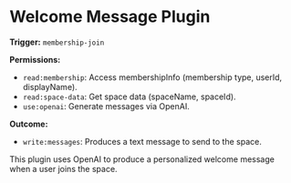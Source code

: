 # Welcome Message Plugin

**Trigger:** `membership-join`  

**Permissions:**

- `read:membership`: Access membershipInfo (membership type, userId, displayName).
- `read:space-data`: Get space data (spaceName, spaceId).
- `use:openai`: Generate messages via OpenAI.

**Outcome:**

- `write:messages`: Produces a text message to send to the space.

This plugin uses OpenAI to produce a personalized welcome message when a user joins the space.
